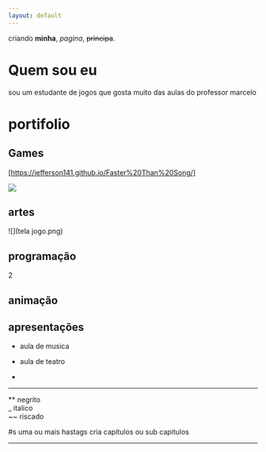 ```yaml
---
layout: default
---
```


criando  **minha**, _pagina_,  ~~principa~~.
# Quem sou eu

sou um estudante de jogos que gosta muito das aulas do professor marcelo

# portifolio

## Games


![]()[https://jefferson141.github.io/Faster%20Than%20Song/]

![](https://jefferson141.github.io/Pense%20se%20voc%C3%AA%20puder/)

## artes

![](tela jogo.png)


## programação
2
## animação

## apresentações

* aula de musica

* aula de teatro

* 


* * *

** negrito    
_ italico    
~~ riscado    

#s uma ou mais  hastags cria capítulos ou sub capitulos

* * *


